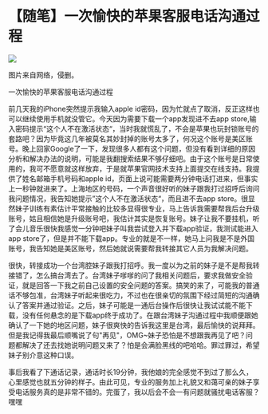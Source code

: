 # 【随笔】一次愉快的苹果客服电话沟通过程


![](https://img.1078503.org/imgs/2019/06/a8d594657e3f7d26.jpg)

图片来自网络，侵删。

一次愉快的苹果客服电话沟通过程

前几天我的iPhone突然提示我输入apple id密码，因为忙就点了取消，反正这样也可以继续使用手机就没管它。今天因为需要下载一个app发现进不去app store,输入密码提示“这个人不在激活状态“，当时我就慌乱了，不会是苹果也玩封锁账号的套路吧？因为毕竟这几年被莫名其妙封掉的账号太多了，何况这个账号是美区账号。晚上回家Google了一下，发现很多人都有这个问题，但没有看到详细的原因分析和解决办法的说明，可能是我翻搜索结果不够仔细吧。由于这个账号是日常使用的，我可不愿意就这样放弃，于是就苹果官网技术支持上面提交在线支持。我提供了姓名邮箱手机号码和apple id，页面上说可能需要两分钟电话打进来，但事实上一秒钟就进来了。上海地区的号码，一个声音很好听的妹子跟我打过招呼后询问我问题情况，我告知她提示”这个人不在激活状态“，而且进不去app store。很显然妹子训练有素估计平常接触的比较多显得很专业，马上告诉我需要帮我后台升级账号，姑且相信她是升级账号吧，我估计其实是恢复账号。妹子让我不要挂机，听了会儿音乐很快我感觉一分钟吧妹子叫我尝试登入并下载app验证，我测试能进入app store了，但是并不能下载app。专业的就是不一样，她马上问我是不是外国账号，我告知她是美区账号，然后她就说需要帮我转接其它人员为我解决问题。

很快，转接成功一个台湾腔妹子跟我打招呼。我一度以为之前的妹子是不是帮我转接错了，怎么搞台湾去了。台湾妹子嗲嗲的问了我相关问题后，要求我做安全验证，就是回答一下我之前自己设置的安全问题的答案。搞笑的来了，可能我的普通话不够包准，台湾妹子听起来很吃力，不过也在很亲切的氛围下经过简短的沟通确认了答案并通过验证。之后，妹子可能是一通后台操作后很快让我试试能不能下载，没有任何悬念的是下载app终于成功了。在跟台湾妹子沟通过程中我顺便跟她确认了一下她的地区问题，妹子很爽快的告诉我这里是台湾，最后愉快的说拜拜。但是我记得我最后顺嘴说了句"再见"，OMG~妹子恐怕是不想跟我再见了吧？问题都解决了还去找她说明问题又来了？怕是会满脸黑线的吧哈哈。罪过罪过，希望妹子别介意这种口误。

事后我看了下通话记录，通话时长19分钟，我他娘的完全感觉不到过了那么久，心里感觉也就五分钟的样子。由此可见，专业的服务加上礼貌又和蔼可亲的妹子享受电话服务真的是非常不错的。完蛋了，我以后会不会一有问题就骚扰电话客服？嘿嘿
